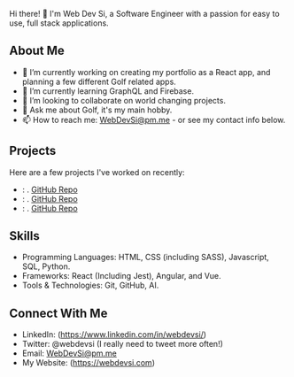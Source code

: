 Hi there! 👋 I'm Web Dev Si, a Software Engineer with a passion for easy to use, full stack applications.

## About Me

- 🔭 I’m currently working on creating my portfolio as a React app, and planning a few different Golf related apps. 
- 🌱 I’m currently learning GraphQL and Firebase.
- 👯 I’m looking to collaborate on world changing projects.
- 💬 Ask me about Golf, it's my main hobby.
- 📫 How to reach me: WebDevSi@pm.me - or see my contact info below.

## Projects

Here are a few projects I've worked on recently:

- **<Project Name>**: <Brief Project Description>. [GitHub Repo](<Link to GitHub Repo>)
- **<Project Name>**: <Brief Project Description>. [GitHub Repo](<Link to GitHub Repo>)
- **<Project Name>**: <Brief Project Description>. [GitHub Repo](<Link to GitHub Repo>)

## Skills

- Programming Languages: HTML, CSS (including SASS), Javascript, SQL, Python.
- Frameworks: React (Including Jest), Angular, and Vue.
- Tools & Technologies: Git, GitHub, AI.

## Connect With Me

- LinkedIn: (https://www.linkedin.com/in/webdevsi/)
- Twitter: @webdevsi (I really need to tweet more often!)
- Email: WebDevSi@pm.me
- My Website: (https://webdevsi.com)

<!---
WebDevSiDotCom/WebDevSiDotCom is a ✨ special ✨ repository because its `README.md` (this file) appears on your GitHub profile.
You can click the Preview link to take a look at your changes.
--->
